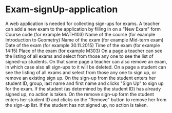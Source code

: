 # Exam-signUp-application
A web application is needed for collecting sign-ups for exams.  A teacher can add a new exam to the application by filling in on a "New Exam" form  Course code (for example MATH103) Name of the course (for example Introduction to Geometry) Name of the exam (for example Mid-term exam) Date of the exam (for example 30.11.2015) Time of the exam (for example 14:15) Place of the exam (for example M303) On a page a teacher can see the listing of all exams and select from those any one to see the list of signed-up students.  On that same page a teacher can also remove an exam, in which case also all sign-ups to it will be deleted.  On a page a student can see the listing of all exams and select from those any one to sign up, or remove an existing sign up.  On the sign-up from the student enters her student ID, group, last name and first name and clicks "Sign Up" to sign up for the exam. If the student (as determined by the student ID) has already signed up, no action is taken.  On the remove sign-up form the student enters her student ID and clicks on the "Remove" button to remove her from the sign-up list. If the student has not signed up, no action is taken.
